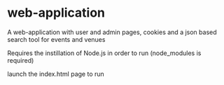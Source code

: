 # web-application
A web-application with user and admin pages, cookies and a json based search tool for events and venues


Requires the instillation of Node.js in order to run (node_modules is required)

launch the index.html page to run
